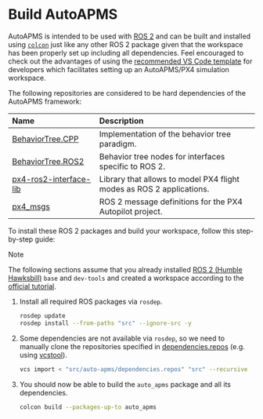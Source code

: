 # Build AutoAPMS
AutoAPMS is intended to be used with [ROS 2](https://www.ros.org/) and can be built and installed using [`colcon`](https://colcon.readthedocs.io/en/released/user/quick-start.html) just like any other ROS 2 package given that the workspace has been properly set up including all dependencies. Feel encouraged to check out the advantages of using the [recommended VS Code template](./additional-software#visual-studio-code-workspace) for developers which facilitates setting up an AutoAPMS/PX4 simulation workspace.

The following repositories are considered to be hard dependencies of the AutoAPMS framework:

| Name | Description | 
| :------------- | :----------- | 
| [BehaviorTree.CPP](https://github.com/BehaviorTree/BehaviorTree.CPP) | Implementation of the behavior tree paradigm. | 
| [BehaviorTree.ROS2](https://github.com/BehaviorTree/BehaviorTree.ROS2) | Behavior tree nodes for interfaces specific to ROS 2. |  
| [px4-ros2-interface-lib](https://github.com/Auterion/px4-ros2-interface-lib) | Library that allows to model PX4 flight modes as ROS 2 applications. | 
| [px4_msgs](https://github.com/PX4/px4_msgs) | ROS 2 message definitions for the PX4 Autopilot project. |

To install these ROS 2 packages and build your workspace, follow this step-by-step guide:

> [!NOTE]
> The following sections assume that you already installed [ROS 2 (Humble Hawksbill)](https://docs.ros.org/en/humble/Installation.html) `base` and `dev-tools` and created a workspace according to the [official tutorial](https://docs.ros.org/en/humble/Tutorials/Beginner-Client-Libraries/Creating-A-Workspace/Creating-A-Workspace.html).

1. Install all required ROS packages via `rosdep`.
    ```bash
    rosdep update
    rosdep install --from-paths "src" --ignore-src -y
    ```

1. Some dependencies are not available via `rosdep`, so we need to manually clone the repositories specified in [dependencies.repos](https://github.com/robin-mueller/auto-apms/blob/master/dependencies.repos) (e.g. using [vcstool](https://github.com/dirk-thomas/vcstool)).
    ```bash
    vcs import < "src/auto-apms/dependencies.repos" "src" --recursive
    ```

1. You should now be able to build the `auto_apms` package and all its dependencies.
    ```bash
    colcon build --packages-up-to auto_apms
    ```